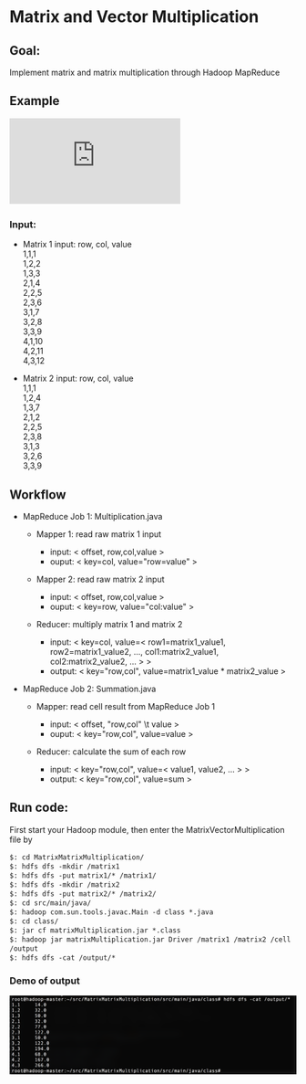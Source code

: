 # Matrix and Vector Multiplication

## Goal:
Implement matrix and matrix multiplication through Hadoop MapReduce

## Example
![equation](https://latex.codecogs.com/gif.latex?%5Cdpi%7B200%7D%20%5Cbg_white%20%5Cleft%20%28%20%5Cbegin%7Barray%7D%7Bccc%7D%201%20%26%202%20%26%203%20%5C%5C%204%20%26%205%20%26%206%20%5C%5C%207%20%26%208%20%26%209%20%5C%5C%2010%20%26%2011%20%26%2012%5C%5C%20%5Cend%7Barray%7D%20%5Cright%20%29%20%5Ctimes%20%5Cleft%20%28%20%5Cbegin%7Barray%7D%7Bccc%7D%201%20%26%204%20%26%207%20%5C%5C%202%20%26%205%20%26%208%20%5C%5C%203%20%26%206%20%26%209%20%5C%5C%20%5Cend%7Barray%7D%20%5Cright%20%29%20%3D%20%5Cleft%20%28%20%5Cbegin%7Barray%7D%7Bccc%7D%2014%20%26%2032%20%26%2050%20%5C%5C%2032%20%26%2077%20%26%20122%20%5C%5C%2050%20%26%20122%20%26%20194%20%5C%5C%2068%20%26%20167%20%26%20266%20%5C%5C%20%5Cend%7Barray%7D%20%5Cright%20%29)

### Input:
* Matrix 1 input: row, col, value <br>
1,1,1 <br>
1,2,2 <br>
1,3,3 <br>
2,1,4 <br>
2,2,5 <br>
2,3,6 <br>
3,1,7 <br>
3,2,8 <br>
3,3,9 <br>
4,1,10 <br>
4,2,11 <br>
4,3,12 <br>

* Matrix 2 input: row, col, value <br>
1,1,1 <br>
1,2,4 <br>
1,3,7 <br>
2,1,2 <br>
2,2,5 <br>
2,3,8 <br>
3,1,3 <br>
3,2,6 <br>
3,3,9 <br>

## Workflow
+ MapReduce Job 1: Multiplication.java
    - Mapper 1: read raw matrix 1 input
        - input: < offset, row,col,value >
        - ouput: < key=col, value="row=value" >

    - Mapper 2: read raw matrix 2 input
        - input: < offset, row,col,value >
        - ouput: < key=row, value="col:value" >

    - Reducer: multiply matrix 1 and matrix 2
        - input: < key=col, value=< row1=matrix1_value1, row2=matrix1_value2, ..., col1:matrix2_value1, col2:matrix2_value2, ... > >
        - output: < key="row,col", value=matrix1_value * matrix2_value >


+ MapReduce Job 2: Summation.java
    - Mapper: read cell result from MapReduce Job 1
        - input: < offset, "row,col" \t value >
        - ouput: < key="row,col", value=value >

    - Reducer: calculate the sum of each row
        - input: < key="row,col", value=< value1, value2, ... > >
        - output: < key="row,col", value=sum >


## Run code:
First start your Hadoop module, then enter the MatrixVectorMultiplication file by

    $: cd MatrixMatrixMultiplication/
    $: hdfs dfs -mkdir /matrix1
    $: hdfs dfs -put matrix1/* /matrix1/
    $: hdfs dfs -mkdir /matrix2
    $: hdfs dfs -put matrix2/* /matrix2/
    $: cd src/main/java/
    $: hadoop com.sun.tools.javac.Main -d class *.java
    $: cd class/
    $: jar cf matrixMultiplication.jar *.class
    $: hadoop jar matrixMultiplication.jar Driver /matrix1 /matrix2 /cell /output
    $: hdfs dfs -cat /output/*

### Demo of output
<img src="./output/result.png" width=700>
